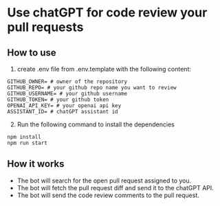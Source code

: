 # Use chatGPT for code review your pull requests

## How to use

1. create .env file from .env.template with the following content:
```
GITHUB_OWNER= # owner of the repository 
GITHUB_REPO= # your github repo name you want to review
GITHUB_USERNAME= # your github username
GITHUB_TOKEN= # your github token
OPENAI_API_KEY= # your openai api key
ASSISTANT_ID= # chatGPT assistant id
```

2. Run the following command to install the dependencies
```
npm install
npm run start
```

## How it works
 - The bot will search for the open pull request assigned to you.
 - The bot will fetch the pull request diff and send it to the chatGPT API.
 - The bot will send the code review comments to the pull request.